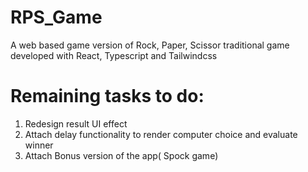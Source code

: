 # RPS_Game
A web based game version of Rock, Paper, Scissor traditional game developed with React, Typescript and Tailwindcss


# Remaining tasks to do:
1. Redesign result UI effect
2. Attach delay functionality to render computer choice and evaluate winner
3. Attach Bonus version of the app( Spock game) 



